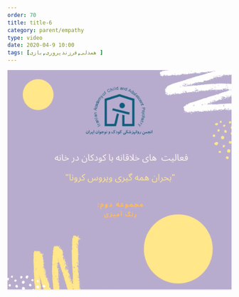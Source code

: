 ```yaml
---
order: 70
title: title-6
category: parent/empathy
type: video
date: 2020-04-9 10:00
tags: [همدلی,فرزندپروری,بازی ]
---
```


[![](../../static/images/creativity-with-children-two-cover.png)](../../static/videos/creativity-with-children-two.mp4)